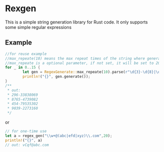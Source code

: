 # Rexgen 

This is a simple string generation library for Rust code. It only supports some simple regular expressions


## Example

```rust
//for reuse example
//max_repeate(10) means the max repeat times of the string where generate from regex is 10
//max_repeate is a optional parameter, if not set, it will be set to 20
for _ in 0..15 {
        let gen = RegexGenerate::max_repeate(10).parse(r"\d{3}-\d{8}|\d{4}-\d{7}",20);
        println!("{}", gen.generate());
}
/** 
 * out:
 * 296-33838069
 * 8765-4739082
 * 454-79535302
 * 9039-2273160
 */


```
or
```rust
// for one-time use
let a = regex_gen("\\w+@(abc|efd|xyz)\\.com",20);
println!("{}", a)
// out: vCqf@abc.com


```
